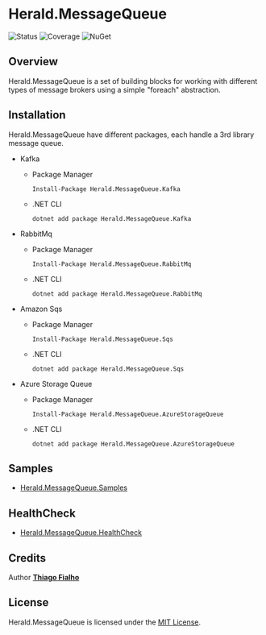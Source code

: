 # Herald.MessageQueue

![Status](https://github.com/tcfialho/Herald.MessageQueue/workflows/Herald.MessageQueue/badge.svg) ![Coverage](https://codecov.io/gh/tcfialho/Herald.MessageQueue/branch/master/graph/badge.svg) ![NuGet](https://buildstats.info/nuget/Herald.MessageQueue)

## Overview
Herald.MessageQueue is a set of building blocks for working with different types of message brokers using a simple "foreach" abstraction.

## Installation

Herald.MessageQueue have different packages, each handle a 3rd library message queue.

- Kafka
    - Package Manager
        ```
        Install-Package Herald.MessageQueue.Kafka
        ```
    - .NET CLI
        ```
        dotnet add package Herald.MessageQueue.Kafka
        ```

- RabbitMq
    - Package Manager
        ```
        Install-Package Herald.MessageQueue.RabbitMq
        ```
    - .NET CLI
        ```
        dotnet add package Herald.MessageQueue.RabbitMq
        ```

- Amazon Sqs
    - Package Manager
        ```
        Install-Package Herald.MessageQueue.Sqs
        ```
    - .NET CLI
        ```
        dotnet add package Herald.MessageQueue.Sqs
        ```

- Azure Storage Queue
    - Package Manager
        ```
        Install-Package Herald.MessageQueue.AzureStorageQueue
        ```
    - .NET CLI
        ```
        dotnet add package Herald.MessageQueue.AzureStorageQueue
        ```

## Samples
- [Herald.MessageQueue.Samples](https://github.com/tcfialho/Herald.MessageQueue.Samples)

## HealthCheck
- [Herald.MessageQueue.HealthCheck](https://github.com/tcfialho/Herald.MessageQueue.HealthCheck)

## Credits

Author [**Thiago Fialho**](https://br.linkedin.com/in/thiago-fialho-139ab116)

## License

Herald.MessageQueue is licensed under the [MIT License](LICENSE).